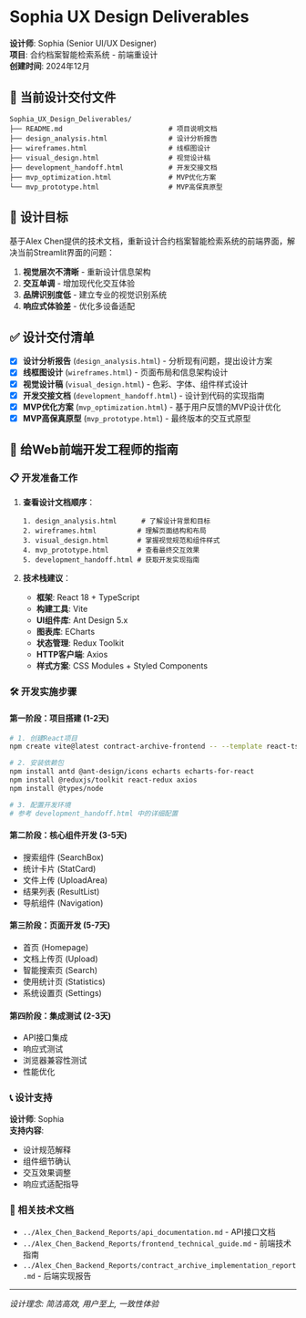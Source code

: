 # Sophia UX Design Deliverables

**设计师**: Sophia (Senior UI/UX Designer)  
**项目**: 合约档案智能检索系统 - 前端重设计  
**创建时间**: 2024年12月

## 📁 当前设计交付文件

```
Sophia_UX_Design_Deliverables/
├── README.md                          # 项目说明文档
├── design_analysis.html               # 设计分析报告
├── wireframes.html                    # 线框图设计
├── visual_design.html                 # 视觉设计稿
├── development_handoff.html           # 开发交接文档
├── mvp_optimization.html              # MVP优化方案
└── mvp_prototype.html                 # MVP高保真原型
```

## 🎯 设计目标

基于Alex Chen提供的技术文档，重新设计合约档案智能检索系统的前端界面，解决当前Streamlit界面的问题：

1. **视觉层次不清晰** - 重新设计信息架构
2. **交互单调** - 增加现代化交互体验  
3. **品牌识别度低** - 建立专业的视觉识别系统
4. **响应式体验差** - 优化多设备适配

## ✅ 设计交付清单

- [x] **设计分析报告** (`design_analysis.html`) - 分析现有问题，提出设计方案
- [x] **线框图设计** (`wireframes.html`) - 页面布局和信息架构设计
- [x] **视觉设计稿** (`visual_design.html`) - 色彩、字体、组件样式设计
- [x] **开发交接文档** (`development_handoff.html`) - 设计到代码的实现指南
- [x] **MVP优化方案** (`mvp_optimization.html`) - 基于用户反馈的MVP设计优化
- [x] **MVP高保真原型** (`mvp_prototype.html`) - 最终版本的交互式原型

## 🚀 给Web前端开发工程师的指南

### 📋 开发准备工作

1. **查看设计文档顺序**：
   ```
   1. design_analysis.html      # 了解设计背景和目标
   2. wireframes.html          # 理解页面结构和布局
   3. visual_design.html       # 掌握视觉规范和组件样式
   4. mvp_prototype.html       # 查看最终交互效果
   5. development_handoff.html # 获取开发实现指南
   ```

2. **技术栈建议**：
   - **框架**: React 18 + TypeScript
   - **构建工具**: Vite
   - **UI组件库**: Ant Design 5.x
   - **图表库**: ECharts
   - **状态管理**: Redux Toolkit
   - **HTTP客户端**: Axios
   - **样式方案**: CSS Modules + Styled Components

### 🛠️ 开发实施步骤

#### 第一阶段：项目搭建 (1-2天)
```bash
# 1. 创建React项目
npm create vite@latest contract-archive-frontend -- --template react-ts

# 2. 安装依赖包
npm install antd @ant-design/icons echarts echarts-for-react
npm install @reduxjs/toolkit react-redux axios
npm install @types/node

# 3. 配置开发环境
# 参考 development_handoff.html 中的详细配置
```

#### 第二阶段：核心组件开发 (3-5天)
- 搜索组件 (SearchBox)
- 统计卡片 (StatCard) 
- 文件上传 (UploadArea)
- 结果列表 (ResultList)
- 导航组件 (Navigation)

#### 第三阶段：页面开发 (5-7天)
- 首页 (Homepage)
- 文档上传页 (Upload)
- 智能搜索页 (Search)
- 使用统计页 (Statistics)
- 系统设置页 (Settings)

#### 第四阶段：集成测试 (2-3天)
- API接口集成
- 响应式测试
- 浏览器兼容性测试
- 性能优化

### 📞 设计支持

**设计师**: Sophia  
**支持内容**:
- 设计规范解释
- 组件细节确认
- 交互效果调整
- 响应式适配指导

### 🔗 相关技术文档

- `../Alex_Chen_Backend_Reports/api_documentation.md` - API接口文档
- `../Alex_Chen_Backend_Reports/frontend_technical_guide.md` - 前端技术指南
- `../Alex_Chen_Backend_Reports/contract_archive_implementation_report.md` - 后端实现报告

---
*设计理念: 简洁高效, 用户至上, 一致性体验*